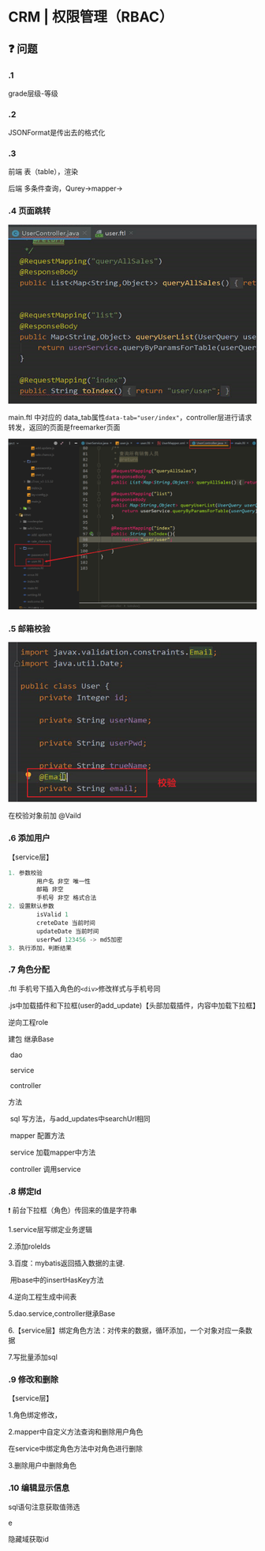 # CRM | 权限管理（RBAC）

## :question: 问题

### .1 

grade层级-等级

### .2 

JSONFormat是传出去的格式化

### .3

前端 表（table），渲染

后端 多条件查询，Qurey->mapper->

### .4 页面跳转

![image-20201204100125668](CRM_03_权限管理.assets/image-20201204100125668.png)



main.ftl 中对应的 data_tab属性`data-tab="user/index"`，controller层进行请求转发，返回的页面是freemarker页面

![image-20201204104438939](CRM_03_权限管理.assets/image-20201204104438939.png)

### .5 邮箱校验

![image-20201204101414969](CRM_03_权限管理.assets/image-20201204101414969.png)

在校验对象前加 @Vaild

### .6 添加用户

【service层】

```java
1. 参数校验
		⽤户名 ⾮空 唯⼀性
		邮箱 ⾮空
		⼿机号 ⾮空 格式合法
2. 设置默认参数
		isValid 1
		creteDate 当前时间
		updateDate 当前时间
		userPwd 123456 -> md5加密
3. 执⾏添加，判断结果
```



### .7 角色分配

.ftl 手机号下插入角色的`<div>`修改样式与手机号同

.js中加载插件和下拉框(user的add_update)【头部加载插件，内容中加载下拉框】

逆向工程role

建包 继承Base

​	dao 

​	service

​	controller

方法

​	sql 写方法，与add_updates中searchUrl相同

​	mapper 配置方法

​	service 加载mapper中方法

​	controller 调用service

### .8 绑定Id

:exclamation: 前台下拉框（角色）传回来的值是字符串

1.service层写绑定业务逻辑

2.添加roleIds

3.百度：mybatis返回插入数据的主键.

​	用base中的insertHasKey方法

4.逆向工程生成中间表

5.dao.service,controller继承Base

6.【service层】绑定角色方法：对传来的数据，循环添加，一个对象对应一条数据

7.写批量添加sql

### .9 修改和删除

【service层】

1.角色绑定修改，

2.mapper中自定义方法查询和删除用户角色

在service中绑定角色方法中对角色进行删除

3.删除用户中删除角色

### 	.10 编辑显示信息

sql语句注意获取值筛选

e

隐藏域获取id



